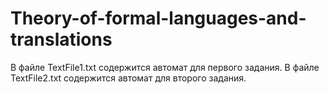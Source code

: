 # Theory-of-formal-languages-and-translations
В файле TextFile1.txt содержится автомат для первого задания.
В файле TextFile2.txt содержится автомат для второго задания.
